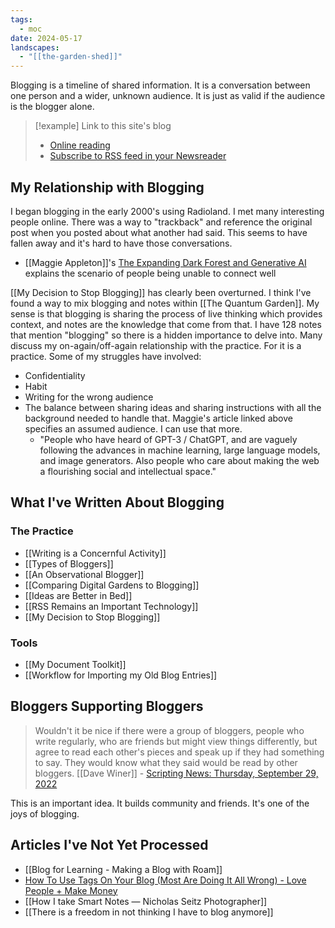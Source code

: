 ```yaml
---
tags:
  - moc
date: 2024-05-17
landscapes:
  - "[[the-garden-shed]]"
---
```

Blogging is a timeline of shared information. It is a conversation between one person and a wider, unknown audience. It is just as valid if the audience is the blogger alone.

> [!example] Link to this site's blog
> - [Online reading](https://quantumgardener.info/blog/)
> - [Subscribe to RSS feed in your Newsreader](https://quantumgardener.info/feed)
## My Relationship with Blogging
I began blogging in the early 2000's using Radioland. I met many interesting people online. There was a way to "trackback" and reference the original post when you posted about what another had said. This seems to have fallen away and it's hard to have those conversations.
- [[Maggie Appleton]]'s [The Expanding Dark Forest and Generative AI](https://maggieappleton.com/ai-dark-forest) explains the scenario of people being unable to connect well

[[My Decision to Stop Blogging]] has clearly been overturned. I think I've found a way to mix blogging and notes within [[The Quantum Garden]]. My sense is that blogging is sharing the process of live thinking which provides context, and notes are the knowledge that come from that. I have 128 notes that mention "blogging" so there is a hidden importance to delve into. Many discuss my on-again/off-again relationship with the practice. For it is a practice. Some of my struggles have involved:
- Confidentiality
- Habit
- Writing for the wrong audience
- The balance between sharing ideas and sharing instructions with all the background needed to handle that. Maggie's article linked above specifies an assumed audience. I can use that more.
	- "People who have heard of GPT-3 / ChatGPT, and are vaguely following the advances in machine learning, large language models, and image generators. Also people who care about making the web a flourishing social and intellectual space."

## What I've Written About Blogging
### The Practice
- [[Writing is a Concernful Activity]]
- [[Types of Bloggers]]
- [[An Observational Blogger]]
- [[Comparing Digital Gardens to Blogging]]
- [[Ideas are Better in Bed]]
- [[RSS Remains an Important Technology]]
- [[My Decision to Stop Blogging]]
### Tools
- [[My Document Toolkit]] 
- [[Workflow for Importing my Old Blog Entries]]
## Bloggers Supporting Bloggers

> Wouldn't it be nice if there were a group of bloggers, people who write regularly, who are friends but might view things differently, but agree to read each other's pieces and speak up if they had something to say. They would know what they said would be read by other bloggers.
> [[Dave Winer]] - [Scripting News: Thursday, September 29, 2022](http://scripting.com/2022/09/29.html#a151000)

This is an important idea. It builds community and friends. It's one of the joys of blogging.

## Articles I've Not Yet Processed
- [[Blog for Learning - Making a Blog with Roam]]
- [How To Use Tags On Your Blog (Most Are Doing It All Wrong) - Love People + Make Money](https://lovepeoplemakemoney.com/how-to-use-tags-on-your-blog/)
- [[How I take Smart Notes — Nicholas Seitz Photographer]]
- [[There is a freedom in not thinking I have to blog anymore]]

